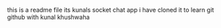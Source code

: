 this is a readme file 
its kunals socket chat app
i have cloned it to learn git github with kunal khushwaha

